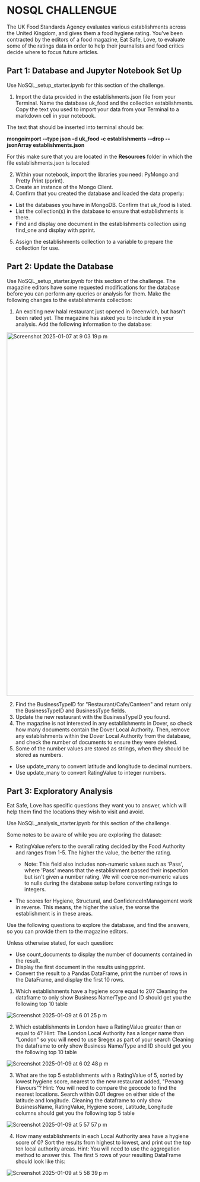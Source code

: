 # NOSQL CHALLENGUE

The UK Food Standards Agency evaluates various establishments across the United Kingdom, and gives them a food hygiene rating. You've been contracted by the editors of a food magazine, Eat Safe, Love, to evaluate some of the ratings data in order to help their journalists and food critics decide where to focus future articles.

## Part 1: Database and Jupyter Notebook Set Up

Use NoSQL_setup_starter.ipynb for this section of the challenge.

1. Import the data provided in the establishments.json file from your Terminal. Name the database uk_food and the collection establishments. Copy the text you used to import your data from your Terminal to a markdown cell in your notebook.

The text that should be inserted into terminal should be:

**mongoimport --type json -d uk_food -c establishments --drop --jsonArray establishments.json**

For this make sure that you are located in the **Resources** folder in which the file establishments.json is located 

2. Within your notebook, import the libraries you need: PyMongo and Pretty Print (pprint).
3. Create an instance of the Mongo Client.
4. Confirm that you created the database and loaded the data properly:
+ List the databases you have in MongoDB. Confirm that uk_food is listed.
+ List the collection(s) in the database to ensure that establishments is there.
+ Find and display one document in the establishments collection using find_one and display with pprint.

5. Assign the establishments collection to a variable to prepare the collection for use.


## Part 2: Update the Database

Use NoSQL_setup_starter.ipynb for this section of the challenge.
The magazine editors have some requested modifications for the database before you can perform any queries or analysis for them. Make the following changes to the establishments collection:

1. An exciting new halal restaurant just opened in Greenwich, but hasn't been rated yet. The magazine has asked you to include it in your analysis. Add the following information to the database:

<img width="978" alt="Screenshot 2025-01-07 at 9 03 19 p m" src="https://github.com/user-attachments/assets/0d3bfde6-9762-451b-8766-c2417fc18c49" />

2. Find the BusinessTypeID for "Restaurant/Cafe/Canteen" and return only the BusinessTypeID and BusinessType fields.
3. Update the new restaurant with the BusinessTypeID you found.
4. The magazine is not interested in any establishments in Dover, so check how many documents contain the Dover Local Authority. Then, remove any establishments within the Dover Local Authority from the database, and check the number of documents to ensure they were deleted.
5. Some of the number values are stored as strings, when they should be stored as numbers.
+ Use update_many to convert latitude and longitude to decimal numbers.
+ Use update_many to convert RatingValue to integer numbers.

## Part 3: Exploratory Analysis

Eat Safe, Love has specific questions they want you to answer, which will help them find the locations they wish to visit and avoid.

Use NoSQL_analysis_starter.ipynb for this section of the challenge.

Some notes to be aware of while you are exploring the dataset:


+ RatingValue refers to the overall rating decided by the Food Authority and ranges from 1-5. The higher the value, the better the rating.
  + Note: This field also includes non-numeric values such as 'Pass', where 'Pass' means that the establishment passed their inspection but isn't given a number rating. We will coerce non-numeric values to nulls during the database setup before converting ratings to integers.

+ The scores for Hygiene, Structural, and ConfidenceInManagement work in reverse. This means, the higher the value, the worse the establishment is in these areas.

Use the following questions to explore the database, and find the answers, so you can provide them to the magazine editors.

Unless otherwise stated, for each question:

+ Use count_documents to display the number of documents contained in the result.
+ Display the first document in the results using pprint.
+ Convert the result to a Pandas DataFrame, print the number of rows in the DataFrame, and display the first 10 rows.

1. Which establishments have a hygiene score equal to 20?
Cleaning the dataframe to only show Business Name/Type and ID should get you the following top 10 table

![Screenshot 2025-01-09 at 6 01 25 p m](https://github.com/user-attachments/assets/63d02782-fd94-4442-bcd8-1e6f211aed97)



2. Which establishments in London have a RatingValue greater than or equal to 4? Hint: The London Local Authority has a longer name than "London" so you will need to use $regex as part of your search
Cleaning the dataframe to only show Business Name/Type and ID should get you the following top 10 table

![Screenshot 2025-01-09 at 6 02 48 p m](https://github.com/user-attachments/assets/7d1ca59a-04f9-405d-b572-db8cc3c42562)



3. What are the top 5 establishments with a RatingValue of 5, sorted by lowest hygiene score, nearest to the new restaurant added, "Penang Flavours"? Hint: You will need to compare the geocode to find the nearest locations. Search within 0.01 degree on either side of the latitude and longitude.
Cleaning the dataframe to only show BusinessName, RatingValue, Hygiene score, Latitude, Longitude columns should get you the following top 5 table

![Screenshot 2025-01-09 at 5 57 57 p m](https://github.com/user-attachments/assets/4a382698-4c48-44a9-9fe7-d8f94378ba99)


4. How many establishments in each Local Authority area have a hygiene score of 0? Sort the results from highest to lowest, and print out the top ten local authority areas. Hint: You will need to use the aggregation method to answer this.
The first 5 rows of your resulting DataFrame should look like this:

![Screenshot 2025-01-09 at 5 58 39 p m](https://github.com/user-attachments/assets/7899a291-40e4-49d8-917a-533f9b6cb2fb)



















